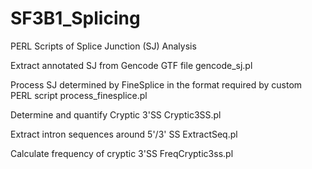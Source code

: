# SF3B1_Splicing
PERL Scripts of Splice Junction (SJ) Analysis

Extract annotated SJ from Gencode GTF file
gencode_sj.pl		

Process SJ determined by FineSplice in the format required by custom PERL script
process_finesplice.pl

Determine and quantify Cryptic 3'SS
Cryptic3SS.pl		

Extract intron sequences around 5'/3' SS
ExtractSeq.pl	

Calculate frequency of cryptic 3'SS
FreqCryptic3ss.pl	
